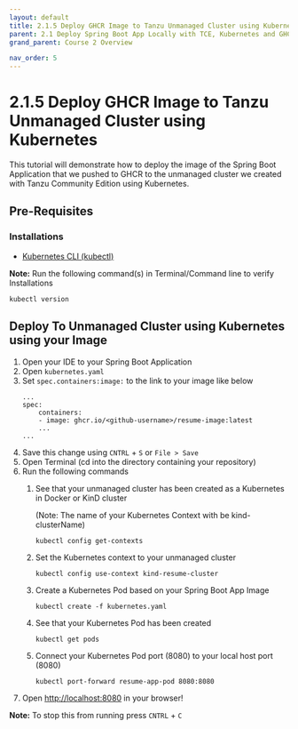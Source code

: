 ```yaml
---
layout: default
title: 2.1.5 Deploy GHCR Image to Tanzu Unmanaged Cluster using Kubernetes
parent: 2.1 Deploy Spring Boot App Locally with TCE, Kubernetes and GHCR
grand_parent: Course 2 Overview

nav_order: 5
---
```


# 2.1.5 Deploy GHCR Image to Tanzu Unmanaged Cluster using Kubernetes
This tutorial will demonstrate how to deploy the image of the Spring Boot Application that we pushed to GHCR to the unmanaged cluster we created with Tanzu Community Edition using Kubernetes. 

## Pre-Requisites
### Installations
* [Kubernetes CLI (kubectl)](https://kubernetes.io/docs/tasks/tools/)

**Note:** Run the following command(s) in Terminal/Command line to verify Installations
```
kubectl version
```
## Deploy To Unmanaged Cluster using Kubernetes using your Image
1. Open your IDE to your Spring Boot Application
2. Open `kubernetes.yaml`
3. Set `spec.containers:image:` to the link to your image like below
    ```
    ...
    spec:
        containers:
        - image: ghcr.io/<github-username>/resume-image:latest
        ...
    ...
    ```
4. Save this change using `CNTRL` + `S` or `File > Save`
5. Open Terminal (cd into the directory containing your repository)
6. Run the following commands
    1. See that your unmanaged cluster has been created as a Kubernetes in Docker or KinD cluster

        (Note: The name of your Kubernetes Context with be kind-clusterName)

        ```
        kubectl config get-contexts
        ```
    2. Set the Kubernetes context to your unmanaged cluster

        ```
        kubectl config use-context kind-resume-cluster
        ```
    3. Create a Kubernetes Pod based on your Spring Boot App Image
        ```
        kubectl create -f kubernetes.yaml
        ```
    4. See that your Kubernetes Pod has been created
        ```
        kubectl get pods
        ```
    5. Connect your Kubernetes Pod port (8080) to your local host port (8080)
        ```
        kubectl port-forward resume-app-pod 8080:8080
        ```
7. Open [http://localhost:8080](http://localhost:8080) in your browser!

**Note:** To stop this from running press `CNTRL` + `C`